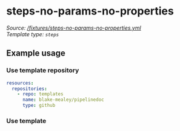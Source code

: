 <!-- this file was generated by pipelinedoc v0.0.0-development - do not modify directly -->

# steps-no-params-no-properties



_Source: [/fixtures/steps-no-params-no-properties.yml](/fixtures/steps-no-params-no-properties.yml)_
<br/>
_Template type: `steps`_





## Example usage

### Use template repository

```yaml
resources:
  repositories:
    - repo: templates
      name: blake-mealey/pipelinedoc
      type: github
```


### Use template
